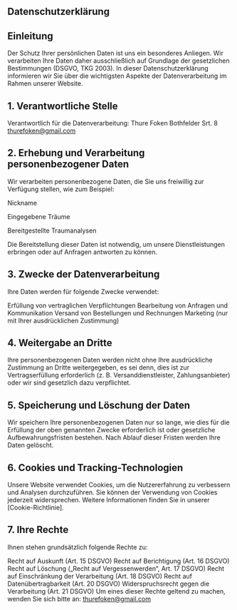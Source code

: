 <html>
<head>
<meta name="google-site-verification" content="O0VCZ4RSpoJQ-lD0PgLqruxw8QYePHl5jxtbAVEgF60" />
</head>
<body>

## Datenschutzerklärung
## Einleitung
Der Schutz Ihrer persönlichen Daten ist uns ein besonderes Anliegen. Wir verarbeiten Ihre Daten daher ausschließlich auf Grundlage der gesetzlichen Bestimmungen (DSGVO, TKG 2003). In dieser Datenschutzerklärung informieren wir Sie über die wichtigsten Aspekte der Datenverarbeitung im Rahmen unserer Website.

## 1. Verantwortliche Stelle
Verantwortlich für die Datenverarbeitung:
Thure Foken
Bothfelder Srt. 8
thurefoken@gmail.com

## 2. Erhebung und Verarbeitung personenbezogener Daten
Wir verarbeiten personenbezogene Daten, die Sie uns freiwillig zur Verfügung stellen, wie zum Beispiel:

Nickname

Eingegebene Träume

Bereitgestellte Traumanalysen

Die Bereitstellung dieser Daten ist notwendig, um unsere Dienstleistungen erbringen oder auf Anfragen antworten zu können.

## 3. Zwecke der Datenverarbeitung
Ihre Daten werden für folgende Zwecke verwendet:

Erfüllung von vertraglichen Verpflichtungen
Bearbeitung von Anfragen und Kommunikation
Versand von Bestellungen und Rechnungen
Marketing (nur mit Ihrer ausdrücklichen Zustimmung)
## 4. Weitergabe an Dritte
Ihre personenbezogenen Daten werden nicht ohne Ihre ausdrückliche Zustimmung an Dritte weitergegeben, es sei denn, dies ist zur Vertragserfüllung erforderlich (z. B. Versanddienstleister, Zahlungsanbieter) oder wir sind gesetzlich dazu verpflichtet.

## 5. Speicherung und Löschung der Daten
Wir speichern Ihre personenbezogenen Daten nur so lange, wie dies für die Erfüllung der oben genannten Zwecke erforderlich ist oder gesetzliche Aufbewahrungsfristen bestehen. Nach Ablauf dieser Fristen werden Ihre Daten gelöscht.

## 6. Cookies und Tracking-Technologien
Unsere Website verwendet Cookies, um die Nutzererfahrung zu verbessern und Analysen durchzuführen. Sie können der Verwendung von Cookies jederzeit widersprechen. Weitere Informationen finden Sie in unserer [Cookie-Richtlinie].

## 7. Ihre Rechte
Ihnen stehen grundsätzlich folgende Rechte zu:

Recht auf Auskunft (Art. 15 DSGVO)
Recht auf Berichtigung (Art. 16 DSGVO)
Recht auf Löschung („Recht auf Vergessenwerden“, Art. 17 DSGVO)
Recht auf Einschränkung der Verarbeitung (Art. 18 DSGVO)
Recht auf Datenübertragbarkeit (Art. 20 DSGVO)
Widerspruchsrecht gegen die Verarbeitung (Art. 21 DSGVO)
Um eines dieser Rechte geltend zu machen, wenden Sie sich bitte an:
thurefoken@gmail.com

</body>
</html>
